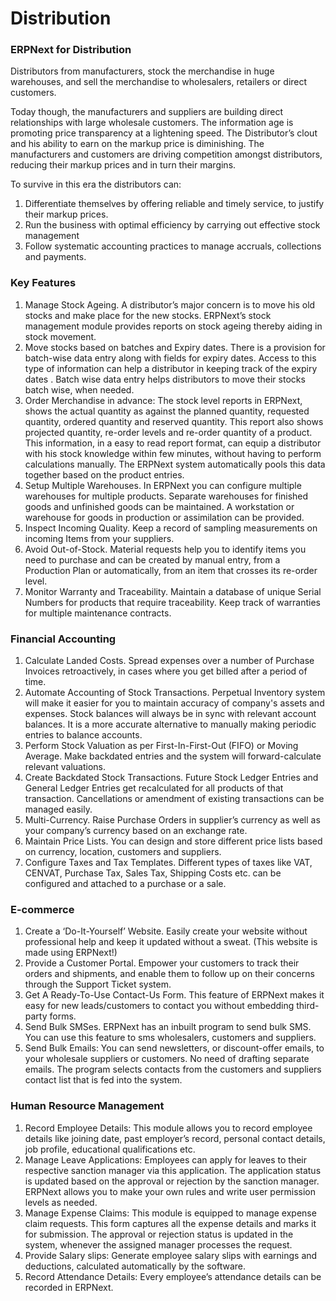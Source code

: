 # Distribution

### ERPNext for Distribution

Distributors from manufacturers, stock the merchandise in huge warehouses, and sell the merchandise to wholesalers, retailers or direct customers. 

Today though, the manufacturers and suppliers are building direct relationships with large wholesale customers. The information age is promoting price transparency at a lightening speed. The Distributor’s clout and his ability to earn on the markup price is diminishing. The manufacturers and customers are driving competition amongst distributors, reducing their markup prices and in turn their margins.

To survive in this era the distributors can:

1. Differentiate themselves by offering reliable and timely service, to justify their markup prices.  
1. Run the business with optimal efficiency by carrying out effective stock management 
1. Follow  systematic accounting practices to manage accruals, collections and payments.

### Key Features

1. Manage Stock Ageing. A distributor’s major concern is to move his old stocks and make place for the new stocks. ERPNext’s stock management module provides reports on stock ageing thereby aiding in stock movement.
1. Move stocks based on batches and Expiry dates. There is a provision for batch-wise data entry along with fields for expiry dates. Access to this type of information can help a distributor in keeping track of the expiry dates . Batch wise data entry helps distributors to move their stocks batch wise, when needed.
1. Order Merchandise in advance: The stock level reports in ERPNext, shows the actual quantity as against the planned quantity, requested quantity, ordered quantity and  reserved quantity. This report also shows  projected quantity, re-order levels and re-order quantity of a product. This information, in a easy to read report format, can equip a distributor with his stock knowledge within few minutes, without having to perform calculations manually. The ERPNext system automatically pools this data together based on the product entries.
1. Setup Multiple Warehouses. In ERPNext you can configure multiple warehouses for multiple products. Separate warehouses for finished goods and unfinished goods can be maintained. A workstation or warehouse for goods in production or assimilation can be provided.
1. Inspect Incoming Quality. Keep a record of sampling measurements on incoming Items from your suppliers.
1. Avoid Out-of-Stock. Material requests help you to identify items you need to purchase and can be created by manual entry, from a Production Plan or automatically, from an item that crosses its re-order level.
1. Monitor Warranty and Traceability. Maintain a database of unique Serial Numbers for products that require traceability. Keep track of warranties for multiple maintenance contracts.

### Financial Accounting

1. Calculate Landed Costs. Spread expenses over a number of Purchase Invoices retroactively, in cases where you get billed after a period of time.
1. Automate Accounting of Stock Transactions. Perpetual Inventory system will make it easier for you to maintain accuracy of company's assets and expenses. Stock balances will always be in sync with relevant account balances. It is a more accurate alternative to manually making periodic entries to balance accounts.
1. Perform Stock Valuation as per First-In-First-Out (FIFO) or Moving Average. Make backdated entries and the system will forward-calculate relevant valuations.
1. Create Backdated Stock Transactions. Future Stock Ledger Entries and General Ledger Entries get recalculated for all products of that transaction. Cancellations or amendment of existing transactions can be managed easily. 
1. Multi-Currency. Raise Purchase Orders in supplier’s currency as well as your company’s currency based on an exchange rate.
1. Maintain Price Lists. You can design and store different price lists based on currency, location, customers and suppliers.
1. Configure Taxes and Tax Templates. Different types of taxes like VAT, CENVAT, Purchase Tax, Sales Tax, Shipping Costs etc. can be configured and attached to a purchase or a sale.

### E-commerce

1. Create a ‘Do-It-Yourself’ Website. Easily create your website without professional help and keep it updated without a sweat. (This website is made using ERPNext!)
1. Provide a Customer Portal. Empower your customers to track their orders and shipments, and enable them to follow up on their concerns through the Support Ticket system.
1. Get A Ready-To-Use Contact-Us Form. This feature of ERPNext makes it easy for new leads/customers to contact you without embedding third-party forms.
1. Send Bulk  SMSes. ERPNext has an inbuilt program to send bulk SMS. You can use this feature to sms wholesalers, customers and suppliers.
1. Send Bulk Emails: You can send newsletters, or discount-offer emails, to your wholesale suppliers or customers. No need of drafting separate emails. The program selects contacts from the customers and suppliers contact list that is fed into the system.

### Human Resource Management

1. Record Employee Details: This module allows you to record employee details like joining date, past employer’s record, personal contact details, job profile, educational qualifications etc.
1. Manage Leave Applications: Employees can apply for leaves to their respective sanction manager via this application. The application status is updated based on the approval or rejection by the sanction manager. ERPNext allows you to make your own rules and write user permission levels as needed.
1. Manage Expense Claims: This module is equipped to manage expense claim requests. This form captures all the expense details and marks it for submission. The approval or rejection status is updated in the system, whenever the assigned manager processes the request.
1. Provide Salary slips:  Generate employee salary slips with earnings and deductions, calculated automatically by the software.
1. Record Attendance Details:  Every employee’s attendance details can be recorded in ERPNext.


